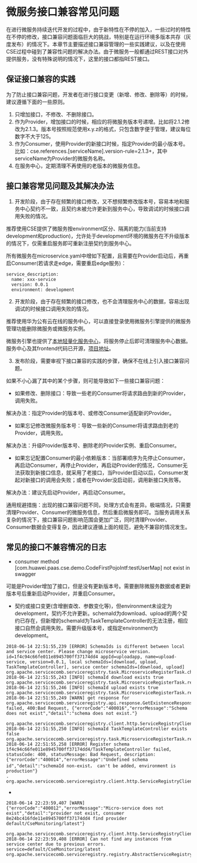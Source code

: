 # 微服务接口兼容常见问题

在进行微服务持续迭代开发的过程中，由于新特性在不停的加入，一些过时的特性在不停的修改，接口兼容问题面临巨大的挑战，特别是在运行环境多版本共存（灰度发布）的情况下。本章节主要描述接口兼容管理的一些实践建议，以及在使用CSE过程中碰到了兼容性问题的解决办法。由于微服务一般都通过REST接口对外提供服务，没有特殊说明的情况下，这里的接口都指REST接口。

## 保证接口兼容的实践

为了防止接口兼容问题，开发者在进行接口变更（新增、修改、删除等）的时候，建议遵循下面的一些原则。

1. 只增加接口，不修改、不删除接口。
2. 作为Provider，增加接口的时候，相应的将微服务版本号递增。比如将2.1.2修改为2.1.3。版本号按照规范使用x.y.z的格式，只包含数字便于管理，建议每位数字不大于125。
3. 作为Consumer，使用Provider的新接口时候，指定Provider的最小版本号。比如：cse.references.\[serviceName\].version-rule=2.1.3+，其中serviceName为Provider的微服务名称。
4. 在服务中心，定期清理不再使用的老版本的微服务信息。

## 接口兼容常见问题及其解决办法

1. 开发阶段，由于存在频繁的接口修改，又不想频繁修改版本号，容易本地和服务中心契约不一致，且契约未被允许更新到服务中心，导致调试的时候接口调用失败的情况。

推荐使用CSE提供了微服务按environment区分、隔离的能力(当前支持development和production)，允许处于development环境的微服务在不升级版本的情况下，仅需重启服务即可重新注册契约到服务中心。

所有微服务在microservice.yaml中增如下配置，且需要在Provider启动后，再重启Consumer(若请求走edge，需要重启edge服务)：

```
service_description:
  name: xxx-service
  version: 0.0.1
  environment: development
```

2. 开发阶段，由于存在频繁的接口修改，也不会清理服务中心的数据，容易出现调试的时候接口调用失败的情况。

推荐使用华为公有云在线的服务中心，可以直接登录使用微服务引擎提供的微服务管理功能删除微服务或微服务实例。

微服务引擎也提供了[本地轻量化服务中心](https://console.huaweicloud.com/cse/?region=cn-north-1#/cse/tools)，将服务停止后即可清理服务中心数据。服务中心及其frontend代码已开源，[项目地址](https://github.com/apache/incubator-servicecomb-service-center)。

3. 发布阶段，需要审视下接口兼容的实践的步骤，确保不在线上引入接口兼容问题。

如果不小心漏了其中的某个步骤，则可能导致如下一些接口兼容问题：

* 如果修改、删除接口：导致一些老的Consumer将请求路由到新的Provider，调用失败。

解决办法：指定Provider的版本号、或修改Consumer适配新的Provider。

* 如果忘记修改微服务版本号：导致一些新的Consumer将请求路由到老的Provider，调用失败。

解决办法：升级Provider版本号、删除老的Provider实例、重启Consumer。

* 如果忘记配置Consumer的最小依赖版本：当部署顺序为先停止Consumer，再启动Consumer，再停止Provider，再启动Provider的情况，Consumer无法获取到新接口信息，就采用了老接口，当Provider启动以后，Consumer发起对新接口的调用会失败；或者在Provider没启动前，调用新接口失败等。

解决办法：建议先启动Provider，再启动Consumer。

通用规避措施：出现的接口兼容问题不同，处理方式会有差异。极端情况，只需要清理Provider、Consumer的微服务信息，然后重启微服务即可。当服务调用关系复杂的情况下，接口兼容问题影响范围会更加广泛，同时清理Provider、Consumer数据会变得复杂，因此建议遵循上面的规范，避免不兼容的情况发生。



## 常见的接口不兼容情况的日志

* consumer method \[com.huawei.paas.cse.demo.CodeFirstPojoIntf:testUserMap\] not exist in swagger

可能是Provider增加了接口，但是没有更新版本号。需要删除微服务数据或者更新版本号后重新启动Provider，并重启Consumer。



* 契约或接口变更(含增删查改、参数变化等)，但environment未设定为development，契约不允许更新。schemaId为download、upload的两个契约已存在，但新增的schemaId为TaskTemplateController的无法注册，相应接口自然会调用失败。需要升级版本号，或指定environment为development。

```
2018-06-14 22:51:55,239 [ERROR] SchemaIds is different between local and service center. Please change microservice version. id=1f4c94c66fe011e8945700ff37174dd4 appId=uploadapp, name=upload-service, version=0.0.1, local schemaIds=[download, upload, TaskTemplateController], service center schemaIds=[download, upload] org.apache.servicecomb.serviceregistry.task.MicroserviceRegisterTask.checkSchemaIdSet(MicroserviceRegisterTask.java:116)
2018-06-14 22:51:55,243 [INFO] schemaId download exists true org.apache.servicecomb.serviceregistry.task.MicroserviceRegisterTask.registerSchemas(MicroserviceRegisterTask.java:144)
2018-06-14 22:51:55,246 [INFO] schemaId upload exists true org.apache.servicecomb.serviceregistry.task.MicroserviceRegisterTask.registerSchemas(MicroserviceRegisterTask.java:144)
2018-06-14 22:51:55,249 [WARN] get response for org.apache.servicecomb.serviceregistry.api.response.GetExistenceResponse failed, 400:Bad Request, {"errorCode":"400016","errorMessage":"Schema does not exist","detail":"schema does not exist."}
 org.apache.servicecomb.serviceregistry.client.http.ServiceRegistryClientImpl.lambda$null$0(ServiceRegistryClientImpl.java:118)
2018-06-14 22:51:55,250 [INFO] schemaId TaskTemplateController exists false org.apache.servicecomb.serviceregistry.task.MicroserviceRegisterTask.registerSchemas(MicroserviceRegisterTask.java:144)
2018-06-14 22:51:55,258 [ERROR] Register schema 1f4c94c66fe011e8945700ff37174dd4/TaskTemplateController failed, statusCode: 400, statusMessage: Bad Request, description: {"errorCode":"400014","errorMessage":"Undefined schema id","detail":"schemaId non-exist， can't be added, environment is production"}
. org.apache.servicecomb.serviceregistry.client.http.ServiceRegistryClientImpl.registerSchema(ServiceRegistryClientImpl.java:306)
```

* 

```
2018-06-14 22:23:59,407 [WARN] {"errorCode":"400012","errorMessage":"Micro-service does not exist","detail":"provider not exist, consumer 8e24bc416fde11e8945700ff37174dd4 find provider default/CseMonitoring/latest"}
 org.apache.servicecomb.serviceregistry.client.http.ServiceRegistryClientImpl.lambda$null$4(ServiceRegistryClientImpl.java:199)
2018-06-14 22:23:59,408 [ERROR] Can not find any instances from service center due to previous errors. service=default/CseMonitoring/latest org.apache.servicecomb.serviceregistry.registry.AbstractServiceRegistry.findServiceInstances(AbstractServiceRegistry.java:256)
```


